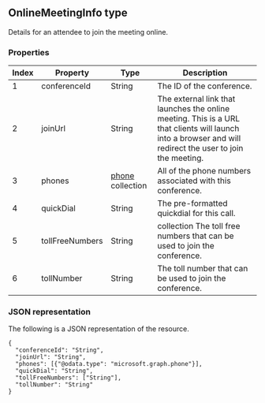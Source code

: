## OnlineMeetingInfo type

Details for an attendee to join the meeting online.

### Properties

| Index | Property        | Type                         | Description                                                                                                                                               |
|-------|-----------------|------------------------------|-----------------------------------------------------------------------------------------------------------------------------------------------------------|
| 1     | conferenceId    | String                       | The ID of the conference.                                                                                                                                 |
| 2     | joinUrl         | String                       | The external link that launches the online meeting. This is a URL that clients will launch into a browser and will redirect the user to join the meeting. |
| 3     | phones          | [phone](Phone.md) collection | All of the phone numbers associated with this conference.                                                                                                 |
| 4     | quickDial       | String                       | The pre-formatted quickdial for this call.                                                                                                                |
| 5     | tollFreeNumbers | String                       | collection	The toll free numbers that can be used to join the conference.                                                                                 |
| 6     | tollNumber      | String                       | The toll number that can be used to join the conference.                                                                                                  |


### JSON representation
The following is a JSON representation of the resource.
```http 
{
  "conferenceId": "String",
  "joinUrl": "String",
  "phones": [{"@odata.type": "microsoft.graph.phone"}],
  "quickDial": "String",
  "tollFreeNumbers": ["String"],
  "tollNumber": "String"
}
```

